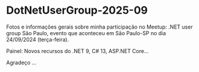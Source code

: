 # DotNetUserGroup-2025-09
Fotos e informações gerais sobre minha participação no Meetup: .NET user group São Paulo, evento que aconteceu em São Paulo-SP no dia 24/09/2024 (terça-feira).


Painel: Novos recursos do .NET 9, C# 13, ASP.NET Core...

Agradeço ...